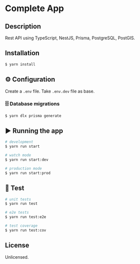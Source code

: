 # Complete App

## Description

Rest API using TypeScript, NestJS, Prisma, PostgreSQL, PostGIS.

## Installation

```bash
$ yarn install
```

## ⚙ Configuration

Create a `.env` file. Take `.env.dev` file as base.

### 🗄 Database migrations

```bash
$ yarn dlx prisma generate
```

## ▶ Running the app

```bash
# development
$ yarn run start

# watch mode
$ yarn run start:dev

# production mode
$ yarn run start:prod
```

## 🧪 Test

```bash
# unit tests
$ yarn run test

# e2e tests
$ yarn run test:e2e

# test coverage
$ yarn run test:cov
```

## License

Unlicensed.
